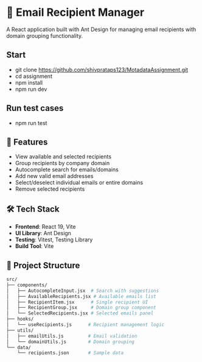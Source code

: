 # 📧 Email Recipient Manager

A React application built with Ant Design for managing email recipients with domain grouping functionality.

## Start

- git clone https://github.com/shivprataps123/MotadataAssignment.git
- cd assignment
- npm install
- npm run dev

## Run test cases

- npm run test

## 🚀 Features

- View available and selected recipients
- Group recipients by company domain
- Autocomplete search for emails/domains
- Add new valid email addresses
- Select/deselect individual emails or entire domains
- Remove selected recipients

## 🛠️ Tech Stack

- **Frontend**: React 19, Vite
- **UI Library**: Ant Design
- **Testing**: Vitest, Testing Library
- **Build Tool**: Vite

## 📂 Project Structure

```bash
src/
├── components/
│   ├── AutocompleteInput.jsx  # Search with suggestions
│   ├── AvailableRecipients.jsx # Available emails list
│   ├── RecipientItem.jsx      # Single recipient UI
│   ├── RecipientGroup.jsx     # Domain group component
│   └── SelectedRecipients.jsx # Selected emails panel
├── hooks/
│   └── useRecipients.js      # Recipient management logic
├── utils/
│   ├── emailUtils.js         # Email validation
│   └── domainUtils.js        # Domain grouping
└── data/
    └── recipients.json       # Sample data
```
